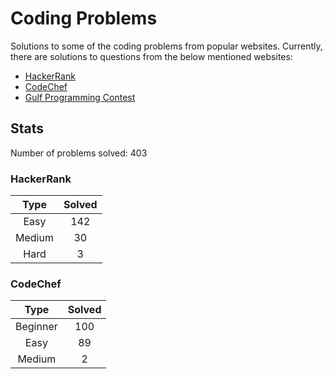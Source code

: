 # Coding Problems

Solutions to some of the coding problems from popular websites. Currently, there are solutions to questions from the below mentioned websites:
* [HackerRank](HackerRank "HackerRank")
* [CodeChef](CodeChef "CodeChef")
* [Gulf Programming Contest](Gulf%20Programming%20Contest "GPC")

## Stats

Number of problems solved: 403

### HackerRank

|Type|Solved|
|:---:|:---:|
|Easy|142|
|Medium|30|
|Hard|3|

### CodeChef

|Type|Solved|
|:---:|:---:|
|Beginner|100|
|Easy|89|
|Medium|2|